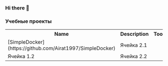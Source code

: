### Hi there 👋



### Учебные проекты
<table>
    <tr>
        <th>Name</th>
        <th>Description</th>
        <th>Tools</th>
    </tr>
    <tr>
        <td>[SimpleDocker](https://github.com/Airat1997/SimpleDocker)</td>
        <td>Ячейка 2.1</td>
    </tr>
    <tr>
        <td>Ячейка 1.2</td>
        <td>Ячейка 2.2</td>
    </tr>
</table>
